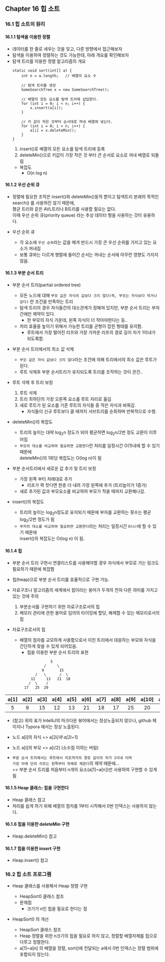 ##  Chapter 16 힙 소트

### 16.1 힙 소트의 원리
#### 16.1.1 탐색을 이용한 정렬
* 데이터를 한 줄로 세우는 것을 잊고, 다른 방향에서 접근해보자
* 탐색을 이용하여 정렬하는 것도 가능한대, 아래 개요를 확인해보자
* 탐색 트리를 이용한 정렬 알고리즘의 개요
    ```
    static void sort(int[] a) {
        int n = a.length;   // 배열의 요소 수
        
        // 탐색 트리를 생성
        SomeSearchTree x = new SomeSearchTree();
        
        // 배열의 모든 요소를 탐색 트리에 삽입한다.
        for (int i = 0; i < n; i++) {
            x.insert(a[i]);
        }
        
        // 키 값이 작은 것부터 순서대로 꺼내 배열에 넣는다.
        for (int i = 0; i < n; i++) {
            a[i] = x.deleteMin();
        }
    }
    ```
    1. insert()로 배열의 모든 요소를 탐색 트리에 등록
    2. deleteMin()으로 키값이 가장 작은 것 부터 큰 순서로 요소로 꺼내 배열로 되돌림
    * 복잡도
        * O(n log n)


#### 16.1.2 우선 순위 큐
* 정렬에 필요한 조작은 insert()와 deleteMin()동작 뿐이고 탐색트리 본래의 목적인 search() 를 사용하진 않기 때문에,  
  평균 트리와 같은 AVL트리나 B트리를 사용할 필요는 없다.  
  이때 우선 순위 큐(priority queue) 라는 추상 데이터 형을 사용하는 것이 유용하다.
  
* 우선 순위 큐
    * 각 요소에 `우선 순위`라는 값을 매겨 반드시 가장 큰 우선 순위를 가지고 있는 요소가 꺼내짐
    * 보통 큐와는 다르게 행렬에 들어간 순서는 꺼내는 순서에 아무런 영향도 가지지 않음.
    
    
#### 16.1.3 부분 순서 트리
* 부분 순서 트리(partial ordered tree)
    * 모든 노드에 대해 `부모 값은 자식의 값보다 크지 않다(즉, 부모는 자식보다 작거나 같다)` 란 조건을 만족하는 트리
    * 탐색 트리의 경우 자식들간의 대소관계가 정해져 있지만, 부분 순서 트리는 부자 간에만 제약이 있다.
        * 한 부모의 자식 가운데, 왼쪽 자식이 더 작아야한다는 등..
    * 처리 효율을 높이기 위해서 가능한 트리를 균형이 잡힌 형태를 유지함.
        * 루트에서 가장 떨어진 리프와 가장 가까운 리프의 경로 길이 차가 1이내가 되도록함.

* 부분 순서 트리에서의 최소 값 삭제 
    * `부모 값은 자식 값보다 크지 않다`라는 조건에 의해 트리에서의 최소 값은 루트가 된다. 
    * 루트 삭제후 부분 순서트리가 유지되도록 트리를 조작하는 것이 관건..

* 루트 삭제 후 트리 보정
    1. 루트 삭제
    2. 트리 최하단의 가장 오른쪽 요소를 루트 자리로 옮김
    3. 새로 루트가 된 요소를 기존 루트의 자식들 중 작은 자식과 바꿔감.
        * 자식들이 신규 루트보다 클 때까지 서브트리를 순회하며 반복적으로 수행.
    
* deleteMin()의 복잡도
    * 트리의 높이는 대략 log<sub>2</sub>n 정도가 되어 평균하면 log<sub>2</sub>n/2번 정도 교환이 이루어짐
    * `부모의 대소를 비교하여 필요하면 교환한다`란 처리를 일정시간 O(1)내에 할 수 있기 때문에  
    deleteMin()의 1회당 복잡도는 O(log n)이 됨
    
* 부분 순서트리에서 새로운 값 추가 및 트리 보정
    * 가장 왼쪽 부터 차례대로 추가
        * 리프가 꽉 찻다면 한층 더 내려 가장 왼쪽에 추가 (트리높이가 1증가)
    * 새로 추가된 값과 부모요소를 비교하여 부모가 작을 때까지 교환해나감.

* insert()의 복잡도
    * 트리의 높이는 log<sub>2</sub>n정도로 유지되기 때문에 부자를 교환하는 횟수는 평균 log<sub>2</sub>/2번 정도가 됨
    * `부자의 대소를 비교하여 필요하면 교환한다`라는 처리는 일정시간 `O(n)`에 할 수 있기 때문에  
      insert()의 복잡도는 O(log n) 이 됨.
      
      
#### 16.1.4 힙
* 부분 순서 트리 구현시 연결리스트를 사용해야할 경우 자식에서 부모로 가는 링크도 필요하기 때문에 복잡함
* 힙(heap)으로 부분 순서 트리를 효율적으로 구현 가능.

* 자료구조나 알고리즘의 세계에서 힙이라는 용어가 두개의 전혀 다른 의미를 가지고 있는 것에 주의
    1. 부분순서를 구현하기 위한 자료구조로서의 힙
    2. 메모리 관리에 관한 용어로 임의의 타이밍에 할당, 해제할 수 있는 메모리로서의 힙
    
* 자료구조로서의 힙
    * 배열의 첨자를 교모하게 사용함으로서 이진 트리에서 대응하는 부모와 자식을 간단하게 찾을 수 있게 되어있음.
        * 힙을 이용한 부분 순서 트리의 표현
        ```
                      5
                   /     \
                  9       15
               /   \      /  \ 
             12     13   21  18
            /  \    /
          17   25  20    
        ```

| a[1] | a[2] | a[3] | a[4] | a[5] | a[6] | a[7] | a[8] | a[9] | a[10] | a[11] | a[12] | a[13] | a[14] | a[15] |
| :--: | :--: | :--: | :--: | :--: | :--: | :--: | :--: | :--: | :---: | :---: | :---: | :---: | :---: | :---: |
|  5   |  9   |  15  |  12  | 13   |  21  |  18  |  17  |  25  |  20   |  ---  |  ---  |  ---  |  ---  |  ---  |

* (참고) 위의 표가 IntelliJ의 마크다운 뷰어에서는 정상노출되지 않으나, github 페이지나 Typora 에서는 정상 노출된다.

* 노드 a[i]의 자식 => a[2*i]와 a[2*i+1] 
* 노드 a[i]의 부모 => a[i/2] (소수점 이하는 버림)

* `부분 순서 트리에서는 루트에서 리프까지의 경로 길이의 차가 1이내 이며`  
`가장 아래 단의 리프는 왼쪽부터 차례로 채운다`의 제약 때문에...  
  => 부분 순서 트리를 처음부터 n개의 요소(a[1]~a[n])만 사용하여 구현할 수 있게 됨


#### 16.1.5 Heap 클래스: 힙을 구현한다
* Heap 클래스 참고
* 처리를 쉽게 하기 위해 배열의 첨자를 1부터 시작해서 0번 인덱스는 사용하지 않는다.

#### 16.1.6 힙을 이용한 deleteMin 구현
* Heap.deleteMin() 참고

#### 16.1.7 힙을 이용한 insert 구현
* Heap.insert() 참고

### 16.2 힙 소트 프로그램
* Heap 클래스를 사용해서 Heap 정렬 구현
    * HeapSort0 클래스 참조
    * 문제점
        * 크기가 n인 힙을 필요로 한다는 점
    
* HeapSort0 의 개선
    * HeapSort 클래스 참조
    * Heap 정렬을 위한 n크기의 힙을 필요로 하지 않고, 정렬할 배열자체를 힙으로 다루고 정렬한다.
    * a[1]~a[n] 의 배열을 정렬, sort()에 전달되는 a에서 0번 인덱스는 정렬 범위에 포함되지 않는다.
    
